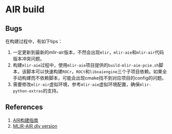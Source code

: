 # AIR build
## Bugs
在构建过程中，有如下tips：
1. 一定更新到最新的mlir-air版本，不然会出现`mlir`，`mlir-aie`和`mlir-air`代码版本冲突问题。
2. 构建`mlir-aie`过程中，使用`mlir-aie`项目提供的`build-mlir-aie-pcie.sh`脚本，该脚本可以快速构建`ROCr`，`ROCt`和`libxaiengine`三个子项目依赖。如果全手动构建而不依赖脚本，可能会出现cmake找不到对应项目的config的问题。
3. 需要修改`mlir-air`虚拟环境，参考`mlir-aie`虚拟环境配置，确保`mlir-python-extras`的支持。

## References
1. [AIR构建指南](https://xilinx.github.io/mlir-air/buildingVCK5000.html)
2. [MLIR-AIR dly version](https://github.com/micropuma/mlir-air)